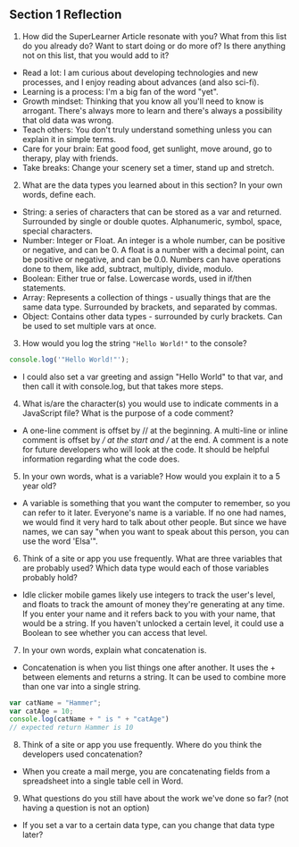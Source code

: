 ## Section 1 Reflection

1. How did the SuperLearner Article resonate with you? What from this list do you already do? Want to start doing or do more of? Is there anything not on this list, that you would add to it?

  * Read a lot: I am curious about developing technologies and new processes, and I enjoy reading about advances (and also sci-fi).
  * Learning is a process: I'm a big fan of the word "yet".
  * Growth mindset: Thinking that you know all you'll need to know is arrogant. There's always more to learn and there's always a possibility that old data was wrong.
  * Teach others: You don't truly understand something unless you can explain it in simple terms.
  * Care for your brain: Eat good food, get sunlight, move around, go to therapy, play with friends.
  * Take breaks: Change your scenery set a timer, stand up and stretch.

2. What are the data types you learned about in this section? In your own words, define each.
  * String: a series of characters that can be stored as a var and returned. Surrounded by single or double quotes. Alphanumeric, symbol, space, special characters.
  * Number: Integer or Float. An integer is a whole number, can be positive or negative, and can be 0. A float is a number with a decimal point, can be positive or negative, and can be 0.0. Numbers can have operations done to them, like add, subtract, multiply, divide, modulo.
  * Boolean: Either true or false. Lowercase words, used in if/then statements.
  * Array: Represents a collection of things - usually things that are the same data type. Surrounded by brackets, and separated by commas.
  * Object: Contains other data types - surrounded by curly brackets. Can be used to set multiple vars at once.

3. How would you log the string `"Hello World!"` to the console?
```JavaScript
console.log('"Hello World!"');
```

  * I could also set a var greeting and assign "Hello World" to that var, and then call it with console.log, but that takes more steps.

4. What is/are the character(s) you would use to indicate comments in a JavaScript file? What is the purpose of a code comment?
  * A one-line comment is offset by // at the beginning. A multi-line or inline comment is offset by */ at the start and /* at the end. A comment is a note for future developers who will look at the code. It should be helpful information regarding what the code does.

5. In your own words, what is a variable? How would you explain it to a 5 year old?
  * A variable is something that you want the computer to remember, so you can refer to it later. Everyone's name is a variable. If no one had names, we would find it very hard to talk about other people. But since we have names, we can say "when you want to speak about this person, you can use the word 'Elsa'".

6. Think of a site or app you use frequently. What are three variables that are probably used? Which data type would each of those variables probably hold?
  * Idle clicker mobile games likely use integers to track the user's level, and floats to track the amount of money they're generating at any time. If you enter your name and it refers back to you with your name, that would be a string. If you haven't unlocked a certain level, it could use a Boolean to see whether you can access that level.

7. In your own words, explain what concatenation is.
  * Concatenation is when you list things one after another. It uses the + between elements and returns a string. It can be used to combine more than one var into a single string.
```JavaScript
var catName = "Hammer";
var catAge = 10;
console.log(catName + " is " + "catAge")
// expected return Hammer is 10
```

8. Think of a site or app you use frequently. Where do you think the developers used concatenation?
  * When you create a mail merge, you are concatenating fields from a spreadsheet into a single table cell in Word.

9. What questions do you still have about the work we've done so far? (not having a question is not an option)
  * If you set a var to a certain data type, can you change that data type later?
